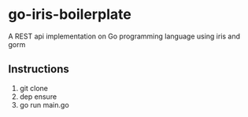 # go-iris-boilerplate
A REST api implementation on Go programming language using iris and gorm

## Instructions
1. git clone
2. dep ensure
3. go run main.go
